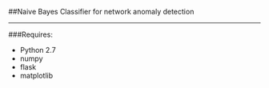 ##Naive Bayes Classifier for network anomaly detection

---

###Requires:

* Python 2.7
* numpy
* flask
* matplotlib
